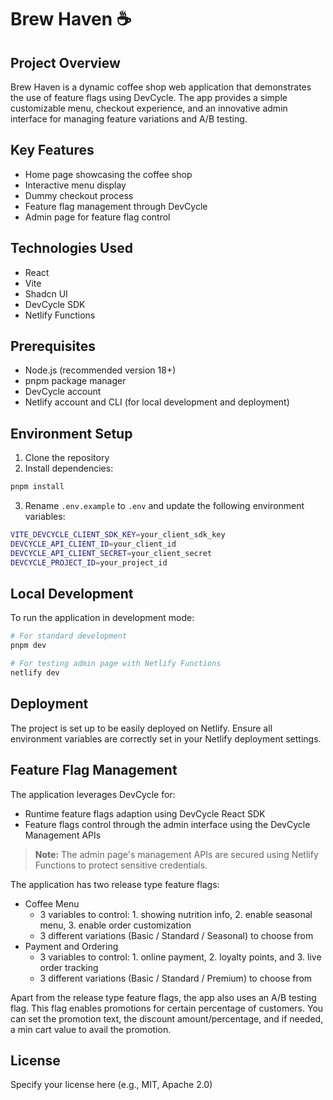# Brew Haven ☕

## Project Overview

Brew Haven is a dynamic coffee shop web application that demonstrates the use of feature flags using DevCycle. The app provides a simple customizable menu, checkout experience, and an innovative admin interface for managing feature variations and A/B testing.

## Key Features

- Home page showcasing the coffee shop
- Interactive menu display
- Dummy checkout process
- Feature flag management through DevCycle
- Admin page for feature flag control

## Technologies Used

- React
- Vite
- Shadcn UI
- DevCycle SDK
- Netlify Functions

## Prerequisites

- Node.js (recommended version 18+)
- pnpm package manager
- DevCycle account
- Netlify account and CLI (for local development and deployment)

## Environment Setup

1. Clone the repository
2. Install dependencies:

```bash
pnpm install
```
3. Rename `.env.example` to `.env` and update the following environment variables:

```bash
VITE_DEVCYCLE_CLIENT_SDK_KEY=your_client_sdk_key
DEVCYCLE_API_CLIENT_ID=your_client_id
DEVCYCLE_API_CLIENT_SECRET=your_client_secret
DEVCYCLE_PROJECT_ID=your_project_id
```

## Local Development

To run the application in development mode:

```bash
# For standard development
pnpm dev

# For testing admin page with Netlify Functions
netlify dev
```

## Deployment

The project is set up to be easily deployed on Netlify. Ensure all environment variables are correctly set in your Netlify deployment settings.

## Feature Flag Management

The application leverages DevCycle for:

- Runtime feature flags adaption using DevCycle React SDK
- Feature flags control through the admin interface using the DevCycle Management APIs

> **Note:** The admin page's management APIs are secured using Netlify Functions to protect sensitive credentials.

The application has two release type feature flags:

- Coffee Menu
  - 3 variables to control: 1. showing nutrition info, 2. enable seasonal menu, 3. enable order customization
  - 3 different variations (Basic / Standard / Seasonal) to choose from
- Payment and Ordering
  - 3 variables to control: 1. online payment, 2. loyalty points, and 3. live order tracking
  - 3 different variations (Basic / Standard / Premium) to choose from

Apart from the release type feature flags, the app also uses an A/B testing flag. This flag enables promotions for certain percentage of customers. You can set the promotion text, the discount amount/percentage, and if needed, a min cart value to avail the promotion.
## License

Specify your license here (e.g., MIT, Apache 2.0)
